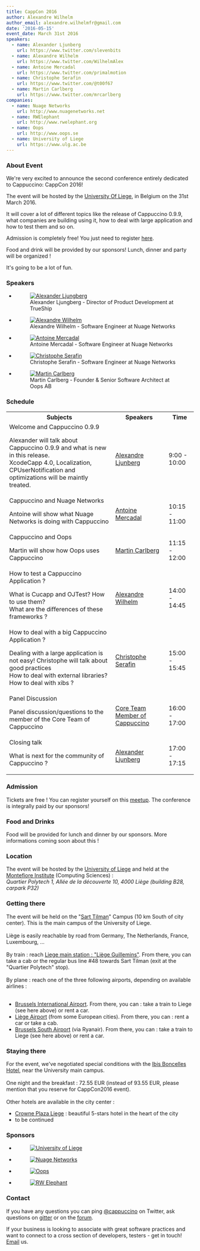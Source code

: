 ```yaml
---
title: CappCon 2016
author: Alexandre Wilhelm
author_email: alexandre.wilhelmfr@gmail.com
date: '2016-05-15'
event_date: March 31st 2016
speakers:
  - name: Alexander Ljunberg
    url: https://www.twitter.com/slevenbits
  - name: Alexandre Wilhelm
    url: https://www.twitter.com/WilhelmAlex
  - name: Antoine Mercadal
    url: https://www.twitter.com/primalmotion
  - name: Christophe Serafin
    url: https://www.twitter.com/@t00f67
  - name: Martin Carlberg
    url: https://www.twitter.com/mrcarlberg
companies:
  - name: Nuage Networks
    url: http://www.nuagenetworks.net
  - name: RWElephant
    url: http://www.rwelephant.org
  - name: Oops
    url: http://www.oops.se
  - name: University of Liege
    url: https://www.ulg.ac.be
---
```


### About Event

We're very excited to announce the second conference entirely dedicated to Cappuccino: CappCon 2016!

The event will be hosted by the [University Of Liege](https://www.ulg.ac.be), in Belgium on the 31st March 2016.

It will cover a lot of different topics like the release of Cappuccino 0.9.9, what companies are building using it, how to deal with large application and how to test them and so on.

Admission is completely free! You just need to register [here](http://meetup.com/cappuccino).

Food and drink will be provided by our sponsors! Lunch, dinner and party will be organized !

It's going to be a lot of fun.

### Speakers

<ul class="speakers">
    <li>
        <figure>
            <a href="https://twitter.com/slevenbits" target="_blank"><img src="/img/cappCon2016/Alexander-Ljunberg.png" alt="Alexander Ljungberg"></a>
            <figcaption>Alexander Ljungberg - Director of Product Development at TrueShip</figcaption>
        </figure>
    </li>
    <li>
        <figure>
            <a href="https://twitter.com/wilhelmalex" target="_blank"><img src="/img/cappCon2016/Alexandre-Wilhelm.png" alt="Alexandre Wilhelm"></a>
            <figcaption>Alexandre Wilhelm - Software Engineer at Nuage Networks</figcaption>
        </figure>
    </li>
    <li>
        <figure>
            <a href="https://twitter.com/primalmotion" target="_blank"><img src="/img/cappCon2016/Antoine-Mercadal.png" alt="Antoine Mercadal"></a>
            <figcaption>Antoine Mercadal - Software Engineer at Nuage Networks</figcaption>
        </figure>
    </li>
    <li>
        <figure>
            <a href="https://twitter.com/t00f67" target="_blank"><img src="/img/cappCon2016/Christophe-Serafin.png" alt="Christophe Serafin"></a>
            <figcaption>Christophe Serafin - Software Engineer at Nuage Networks</figcaption>
        </figure>
    </li>
    <li>
        <figure>
            <a href="https://twitter.com/mrcarlberg" target="_blank"><img src="/img/cappCon2016/Martin-Carlberg.png" alt="Martin Carlberg"></a>
            <figcaption>Martin Carlberg - Founder & Senior Software Architect at Oops AB</figcaption>
        </figure>
    </li>
</ul>

### Schedule

<table class="table span9 schedule">
    <tbody>
        <tr>
            <th>Subjects</th>
            <th>Speakers</th>
            <th>Time</th>
        </tr>
        <tr>
            <td>Welcome and Cappuccino 0.9.9<p class="p_schedule_description">Alexander will talk about Cappuccino 0.9.9 and what is new in this release.<br/> XcodeCapp 4.0, Localization, CPUserNotification and optimizations will be maintly treated.</p></td>
            <td><a href="https://twitter.com/slevenbits" target="_blank">Alexandre Ljunberg</a></td>
            <td>9:00 - 10:00</td>
        </tr>
        <tr>
            <td>Cappuccino and Nuage Networks<p class="p_schedule_description">Antoine will show what Nuage Networks is doing with Cappuccino</p></td>
            <td><a href="https://twitter.com/primalmotion" target="_blank">Antoine Mercadal</a></td>
            <td>10:15 - 11:00</td>
        </tr>
        <tr>
            <td>Cappuccino and Oops<p class="p_schedule_description">Martin will show how Oops uses Cappuccino</p></td>
            <td><a href="https://twitter.com/mrcarlberg" target="_blank">Martin Carlberg</a></td>
            <td>11:15 - 12:00</td>
        </tr>
        <tr>
            <td>How to test a Cappuccino Application ?<p class="p_schedule_description">What is Cucapp and OJTest? How to use them?<br/> What are the differences of these frameworks ?</p></td>
            <td><a href="https://twitter.com/wilhelmalex" target="_blank">Alexandre Wilhelm</a></td>
            <td>14:00 - 14:45</td>
        </tr>
        <tr>
            <td>How to deal with a big Cappuccino Application ?<p class="p_schedule_description">Dealing with a large application is not easy! Christophe will talk about good practices<br/>How to deal with external libraries? How to deal with xibs ?</p></td>
            <td><a href="https://twitter.com/t00f67" target="_blank">Christophe Serafin</a></td>
            <td>15:00 - 15:45</td>
        </tr>
        <tr>
            <td>Panel Discussion<p class="p_schedule_description">Panel discussion/questions to the member of the Core Team of Cappuccino</p></td>
            <td><a href="https://github.com/orgs/cappuccino/people" target="_blank">Core Team Member of Cappuccino</a></td>
            <td>16:00 - 17:00</td>
        </tr>
        <tr>
            <td>Closing talk<p class="p_schedule_description">What is next for the community of Cappuccino ?</p></td>
            <td><a href="https://twitter.com/slevenbits" target="_blank">Alexander Ljunberg</a></td>
            <td>17:00 - 17:15</td>
        </tr>
    </tbody>
</table>

### Admission

Tickets are free ! You can register yourself on this [meetup](http://meetup.com/cappuccino). The conference is integrally paid by our sponsors!

### Food and Drinks

Food will be provided for lunch and dinner by our sponsors. More informations coming soon about this !

### Location

The event will be hosted by the [University of Liege](https://www.ulg.ac.be) and held at the [Montefiore Institute](http://www.montefiore.ulg.ac.be) (Computing Sciences) :<br>*Quartier Polytech 1, All&eacute;e de la d&eacute;couverte 10, 4000 Li&egrave;ge (building B28, carpark P32)*

<div id="map"></div>
<script>google.maps.event.addDomListener(window, 'load', initialize(50.5859669,5.5601193));</script>

### Getting there

The event will be held on the "[Sart Tilman](http://www.ulg.ac.be/cms/a_16385/en/sart-tilman)" Campus (10 km South of city center). This is the main campus of the University of Liege.<br>&nbsp;<br>
Liège is easily reachable by road from Germany, The Netherlands, France, Luxembourg, ...<br>&nbsp;<br>
By train : reach [Liege main station : "Liège Guillemins"](https://www.b-europe.com/Travel/Practical/Station%20information/Liege%20Guillemins). From there, you can take a cab or the regular bus line #48 towards Sart Tilman (exit at the "Quartier Polytech" stop).<br>&nbsp;<br>
By plane : reach one of the three following airports, depending on available airlines :<br>&nbsp;<br>
- [Brussels International Airport](http://www.brusselsairport.be). From there, you can : take a train to Liege (see here above) or rent a car.<br>
- [Liège Airport](http://www.liegeairport.com) (from some European cities). From there, you can : rent a car or take a cab.<br>
- [Brussels South Airport](http://www.charleroi-airport.com) (via Ryanair). From there, you can : take a train to Liege (see here above) or rent a car.

### Staying there

For the event, we've negotiated special conditions with the [Ibis Boncelles Hotel](http://www.ibis.com/fr/hotel-3533-ibis-liege-seraing/index.shtml), near the University main campus.<br>&nbsp;<br>
One night and the breakfast : 72.55 EUR (instead of 93.55 EUR, please mention that you reserve for CappCon2016 event).<br>&nbsp;<br>
Other hotels are available in the city center :<br>
- [Crowne Plaza Liege](http://www.crowneplazaliege.be) : beautiful 5-stars hotel in the heart of the city<br>
- to be continued<br>

### Sponsors

<ul class="sponsors">
    <li>
        <figure>
            <a href="https://www.ulg.ac.be" target="_blank"><img src="/img/cappCon2016/university-of-liege-logo.png" alt="University of Liege"></a>
        </figure>
    </li>
    <li>
        <figure>
            <a href="http://www.nuagenetworks.net/" target="_blank"><img src="/img/cappCon2016/nuage-networks-logo.png" alt="Nuage Networks"></a>
        </figure>
    </li>
    <li>
        <figure>
            <a href="http://www.oops.se" target="_blank"><img src="/img/cappCon2016/oops-logo.png" alt="Oops"></a>
        </figure>
    </li>
    <li>
        <figure>
            <a href="http://www.rwelephant.com" target="_blank"><img src="/img/cappCon2016/rw-elephant-logo.png" alt="RW Elephant "></a>
        </figure>
    </li>
</ul>

### Contact

If you have any questions you can ping [@cappuccino](http://twitter.com/cappuccino) on Twitter, ask questions on [gitter](https://gitter.im/cappuccino/cappuccino) or on the [forum](https://groups.google.com/forum/?fromgroups#!forum/objectivej).

If your business is looking to associate with great software practices and want to connect to a cross section of developers, testers - get in touch! [Email](mailto:cappcon2016@googlegroups.com) us.
